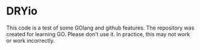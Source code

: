 # DRYio
This code is a test of some GOlang and github features. The repository was created for learning GO. Please don't use it. In practice, this may not work or work incorrectly.
